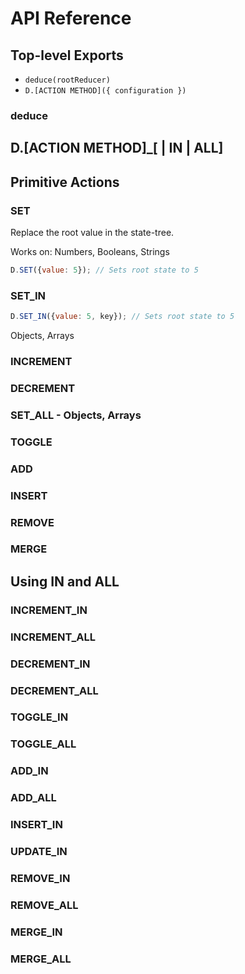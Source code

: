 # API Reference

## Top-level Exports

* `deduce(rootReducer)`
* `D.[ACTION METHOD]({ configuration })`

### deduce



## D.\[ACTION METHOD\]\_\[ \| IN \| ALL\]

## Primitive Actions

### SET 

Replace the root value in the state-tree.

Works on: Numbers, Booleans, Strings

```javascript
D.SET({value: 5}); // Sets root state to 5
```

### SET\_IN 

```javascript
D.SET_IN({value: 5, key}); // Sets root state to 5
```

Objects, Arrays

### INCREMENT

### DECREMENT

### SET\_ALL - Objects, Arrays

### TOGGLE

### ADD

### INSERT

### REMOVE

### MERGE

## Using IN and ALL

### INCREMENT\_IN

### INCREMENT\_ALL

### DECREMENT\_IN

### DECREMENT\_ALL

### TOGGLE\_IN

### TOGGLE\_ALL

### ADD\_IN

### ADD\_ALL

### INSERT\_IN

### UPDATE\_IN

### REMOVE\_IN

### REMOVE\_ALL

### MERGE\_IN

### MERGE\_ALL





